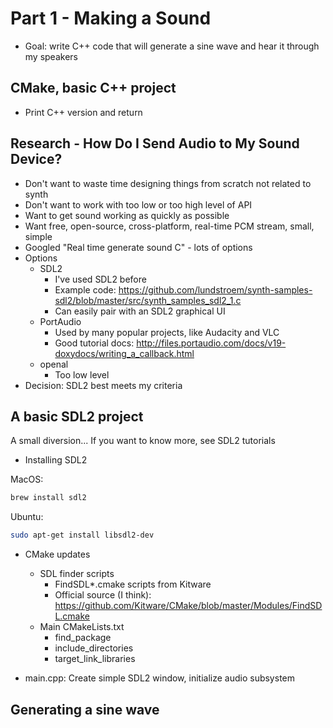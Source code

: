 # Part 1 - Making a Sound

* Goal: write C++ code that will generate a sine wave and hear it through my speakers

## CMake, basic C++ project

* Print C++ version and return

## Research - How Do I Send Audio to My Sound Device?

* Don't want to waste time designing things from scratch not related to synth
* Don't want to work with too low or too high level of API
* Want to get sound working as quickly as possible
* Want free, open-source, cross-platform, real-time PCM stream, small, simple
* Googled "Real time generate sound C" - lots of options
* Options
    - SDL2
        - I've used SDL2 before
        - Example code: https://github.com/lundstroem/synth-samples-sdl2/blob/master/src/synth_samples_sdl2_1.c
        - Can easily pair with an SDL2 graphical UI
    - PortAudio
        - Used by many popular projects, like Audacity and VLC
        - Good tutorial docs: http://files.portaudio.com/docs/v19-doxydocs/writing_a_callback.html
    - openal
        - Too low level
* Decision: SDL2 best meets my criteria

## A basic SDL2 project

A small diversion...
If you want to know more, see SDL2 tutorials

* Installing SDL2

MacOS:

```sh
brew install sdl2
```

Ubuntu:

```sh
sudo apt-get install libsdl2-dev
```

* CMake updates
    - SDL finder scripts
        - FindSDL*.cmake scripts from Kitware
        - Official source (I think): https://github.com/Kitware/CMake/blob/master/Modules/FindSDL.cmake
    - Main CMakeLists.txt
        - find_package
        - include_directories
        - target_link_libraries

* main.cpp: Create simple SDL2 window, initialize audio subsystem

## Generating a sine wave
